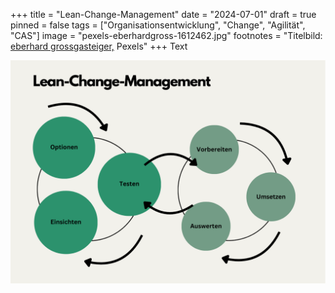 +++
title = "Lean-Change-Management"
date = "2024-07-01"
draft = true
pinned = false
tags = ["Organisationsentwicklung", "Change", "Agilität", "CAS"]
image = "pexels-eberhardgross-1612462.jpg"
footnotes = "Titelbild: [eberhard grossgasteiger,](https://www.pexels.com/de-de/foto/luftaufnahme-der-zick-zack-strasse-1612462/) Pexels"
+++
Text



![](lean-change-management.png)